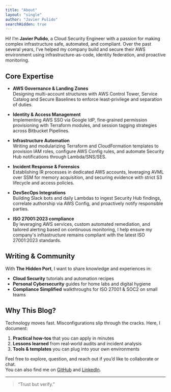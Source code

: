 ```yaml
---
title: "About"
layout: "single"
author: "Javier Pulido"
searchHidden: true
---
```


Hi! I’m **Javier Pulido**, a Cloud Security Engineer with a passion for making complex infrastructure safe, automated, and compliant. Over the past several years, I’ve helped my company build and secure their AWS environment using infrastructure-as-code, identity federation, and proactive monitoring.

## Core Expertise
- **AWS Governance & Landing Zones**  
  Designing multi-account structures with AWS Control Tower, Service Catalog and Secure Baselines to enforce least‑privilege and separation of duties.

- **Identity & Access Management**  
  Implementing AWS SSO via Google IdP, fine‑grained permission provisioning with Terraform modules, and session tagging strategies across Bitbucket Pipelines.

- **Infrastructure Automation**  
  Writing and modularizing Terraform and CloudFormation templates to provision IAM roles, configure AWS Config rules, and automate Security Hub notifications through Lambda/SNS/SES.

- **Incident Response & Forensics**  
  Establishing IR processes in dedicated AWS accounts, leveraging AVML over SSM for memory acquisition, and securing evidence with strict S3 lifecycle and access policies.

- **DevSecOps Integrations**  
  Building Slack bots and daily Lambdas to ingest Security Hub findings, correlate authorship via AWS Config, and proactively notify responsible parties.

- **ISO 27001:2023 compliance**  
  By leveraging AWS services, custom automated remediation, and tailored alerting based on continuous monitoring, I help ensure my company's infrastructure remains compliant with the latest ISO 27001:2023 standards.

## Writing & Community
With **The Hidden Port**, I want to share knowledge and experiences in:
- **Cloud Security** tutorials and automation recipes  
- **Personal Cybersecurity** guides for home labs and digital hygiene  
- **Compliance Simplified** walkthroughs for ISO 27001 & SOC2 on small teams

## Why This Blog?
Technology moves fast. Misconfigurations slip through the cracks. Here, I document:
1. **Practical how‑tos** that you can apply in minutes  
2. **Lessons learned** from real‑world audits and incident analysis  
3. **Tools & templates** you can plug into your own environments

Feel free to explore, question, and reach out if you’d like to collaborate or chat.  
You can also find me on [GitHub](https://github.com/fpulidov/) and [LinkedIn](https://www.linkedin.com/in/ejher/).

---

> “Trust but verify.”  
